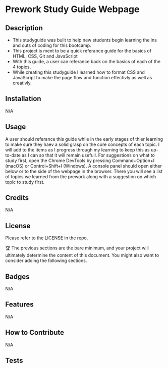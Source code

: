 # Prework Study Guide Webpage

## Description
- This studyguide was built to help new students begin learning the ins and outs of coding for this bootcamp.
- This project is ment to be a quick referance guide for the basics of HTML, CSS, Git and JavaScript
- With this guide, a user can referance back on the basics of each of the 4 topics.
- While creating this studyguide I learned how to format CSS and JavaScript to make the page flow and function effectivly as well as creativly.

## Installation

N/A

## Usage

A user should referance this guide while in the early stages of thier learning to make sure they haev a solid grasp on the core concepts of each topic. I will add to the items as I progress through my learning to keep this as up-to-date as I can so that it will remain usefull. For suggestions on what to study first, open the Chrome DevTools by pressing Command+Option+I (macOS) or Control+Shift+I (Windows). A console panel should open either below or to the side of the webpage in the browser. There you will see a list of topics we learned from the prework along with a suggestion on which topic to study first.

## Credits

N/A

## License

Please refer to the LICENSE in the repo.

🏆 The previous sections are the bare minimum, and your project will ultimately determine the content of this document. You might also want to consider adding the following sections.

## Badges

N/A

## Features

N/A

## How to Contribute

N/A

## Tests

